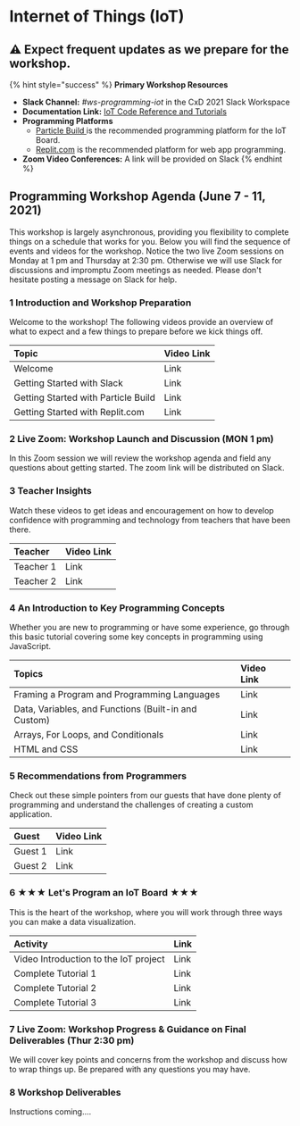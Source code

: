 # Internet of Things \(IoT\)

## ⚠️ Expect frequent updates as we prepare for the workshop.

{% hint style="success" %}
**Primary Workshop Resources**

* **Slack Channel:** _\#ws-programming-iot_ in the CxD 2021 Slack Workspace
* **Documentation Link:** [IoT Code Reference and Tutorials](https://docs.idew.org/code-internet-of-things/)
* **Programming Platforms** 
  * [Particle Build ](https://build.particle.io/)is the recommended programming platform for the IoT Board.
  * [Replit.com](https://replit.com) is the recommended platform for web app programming.
* **Zoom Video Conferences:** A link will be provided on Slack
{% endhint %}

## Programming Workshop Agenda \(June 7 - 11, 2021\)

This workshop is largely asynchronous, providing you flexibility to complete things on a schedule that works for you. Below you will find the sequence of events and videos for the workshop. Notice the two live Zoom sessions on Monday at 1 pm and Thursday at 2:30 pm. Otherwise we will use Slack for discussions and impromptu Zoom meetings as needed. Please don't hesitate posting a message on Slack for help.

### 1 Introduction and Workshop Preparation

Welcome to the workshop! The following videos provide an overview of what to expect and a few things to prepare before we kick things off.

| Topic | Video Link |
| :--- | :--- |
| Welcome | Link |
| Getting Started with Slack | Link |
| Getting Started with Particle Build | Link |
| Getting Started with Replit.com | Link |

### 2 Live Zoom: Workshop Launch and Discussion \(MON 1 pm\)

In this Zoom session we will review the workshop agenda and field any questions about getting started. The zoom link will be distributed on Slack.

### 3 Teacher Insights

Watch these videos to get ideas and encouragement on how to develop confidence with programming and technology from teachers that have been there.

| Teacher | Video Link |
| :--- | :--- |
| Teacher 1 | Link |
| Teacher 2 | Link |

### 4 An Introduction to Key Programming Concepts

Whether you are new to programming or have some experience, go through this basic tutorial covering some key concepts in programming using JavaScript.

| Topics | Video Link |
| :--- | :--- |
| Framing a Program and Programming Languages | Link |
| Data, Variables, and Functions \(Built-in and Custom\) | Link |
| Arrays, For Loops, and Conditionals | Link |
| HTML and CSS | Link |

### 5 Recommendations from Programmers

Check out these simple pointers from our guests that have done plenty of programming and understand the challenges of creating a custom application.

| Guest | Video Link |
| :--- | :--- |
| Guest 1 | Link |
| Guest 2 | Link |

### 6 ★★★ Let's Program an IoT Board ★★★

This is the heart of the workshop, where you will work through three ways you can make a data visualization. 

| Activity | Link |
| :--- | :--- |
| Video Introduction to the IoT project | Link |
| Complete Tutorial 1 | Link |
| Complete Tutorial 2 | Link |
| Complete Tutorial 3 | Link |

### 7 Live Zoom: Workshop Progress & Guidance on Final Deliverables \(Thur 2:30 pm\)

We will cover key points and concerns from the workshop and discuss how to wrap things up. Be prepared with any questions you may have.

### 8 Workshop Deliverables

Instructions coming....

